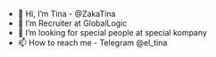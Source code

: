 - 👋 Hi, I’m Tina - @ZakaTina
- 👀 I’m Recruiter at GlobalLogic
- 💞️ I’m looking for special people at special kompany
- 📫 How to reach me - Telegram @el_tina

<!---
ZakaTina/ZakaTina is a ✨ special ✨ repository because its `README.md` (this file) appears on your GitHub profile.
You can click the Preview link to take a look at your changes.
--->
